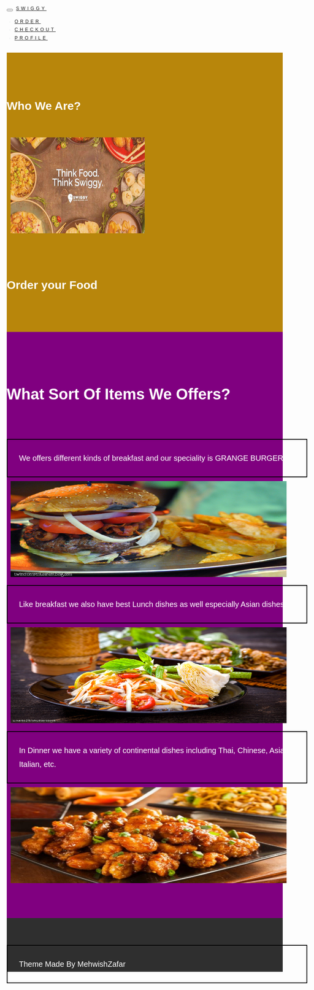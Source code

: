 <!DOCTYPE html>
<html lang="en">
<head>
  <title>SWIGGY</title>
  <meta charset="utf-8">
  <meta name="viewport" content="width=device-width, initial-scale=1">
  <link rel="stylesheet" href="https://maxcdn.bootstrapcdn.com/bootstrap/3.3.7/css/bootstrap.min.css">
  <link href="https://fonts.googleapis.com/css?family=Montserrat" rel="stylesheet">
  <script src="https://ajax.googleapis.com/ajax/libs/jquery/3.3.1/jquery.min.js"></script>
  <script src="https://maxcdn.bootstrapcdn.com/bootstrap/3.3.7/js/bootstrap.min.js"></script>
  <style>
  body {
      font: 20px Montserrat, sans-serif;
      line-height: 1.8;
      color: #f5f6f7;
  }
  p {font-size: 20px;}
  .margin {margin-bottom: 45px;}
  .bg-1 { 
      background-color: #B8860B; /* Green */
      color: #ffffff;
  }
  .bg-2 { 
      background-color: #E9967A; /* Dark Blue */
      color: #ffffff;
  }
  .bg-3 { 
      background-color: #800080; /* White */
      color: #ffffff;
  }
  .bg-4 { 
      background-color: #2f2f2f; /* Black Gray */
      color: #fff;
  }
  .container-fluid {
      padding-top: 70px;
      padding-bottom: 70px;
  }
  .navbar {
      padding-top: 15px;
      padding-bottom: 15px;
      border: 0;
      border-radius: 0;
      margin-bottom: 0;
      font-size: 12px;
      letter-spacing: 5px;
  }
  .navbar-nav  li a:hover {
      color: #1abc9c !important;
  }
      p{
          width: 100%;
          margin: 0px;
          padding: 30px;
          border: 2px solid #000;
          display: inline-block;
          float: left;
      }
      .wrapper{
          background: #fff;
          max-width: 960px;
          margin: 0 auto;
          padding: 20px;
      }
      .wrapper:after{
          content: "";
          display: block;
          clear: both;
      }
      img{
          margin: 0px;
          padding: 10px;
          height: 250px;
          
      }
  </style>
</head>
<body>

<!-- Navbar -->
<nav class="navbar navbar-default">
  <div class="container">
    <div class="navbar-header">
      <button type="button" class="navbar-toggle" data-toggle="collapse" data-target="#myNavbar">
        <span class="icon-bar"></span>
        <span class="icon-bar"></span>
        <span class="icon-bar"></span>                        
      </button>
      <a class="navbar-brand" href="#">SWIGGY</a>
    </div>
    <div class="collapse navbar-collapse" id="myNavbar">
      <ul class="nav navbar-nav navbar-right">
        <li><a href="#">ORDER</a></li>
        <li><a href="#">CHECKOUT</a></li>
        <li><a href="#">PROFILE</a></li>
      </ul>
    </div>
  </div>
</nav>

<!-- First Container -->
<div class="container-fluid bg-1 text-center">
  <h2 class="margin">Who We Are?</h2>
  <img src="swiggy.jpg" class="img-responsive img-rounded margin" style="display:inline" alt="Image" width="350" height="350">
  <h2>Order your Food</h2>
</div>

<!-- Third Container (Grid) -->
<div class="container-fluid bg-3 text-center">    
  <h1 class="margin">What Sort Of Items We Offers?</h1><br>
  <div class="row">
    <div class="col-sm-4">
      <p>We offers different kinds of breakfast and our speciality is GRANGE BURGER.</p>
      <br><img src="grange.jpg" div class="thumbnail" style="width:100%" alt="Image">
    </div>
    <div class="col-sm-4"> 
      <p>Like breakfast we also have best Lunch dishes as well especially Asian dishes.</p>
     <br> <img src="lunch.jpg" div class="thumbnail" style="width:100%" alt="Image">
    </div>
    <div class="col-sm-4"> 
      <p>In Dinner we have a variety of continental dishes including Thai, Chinese, Asian, Italian, etc.</p>
      <img src="dinner.jpg" div class="thumbnail" style="width:100%" alt="Image">
    </div>
  </div>
</div>




<!-- Footer -->
<footer class="container-fluid bg-4 text-center">
  <p>Theme Made By MehwishZafar</p> 
</footer>

</body>
</html>
